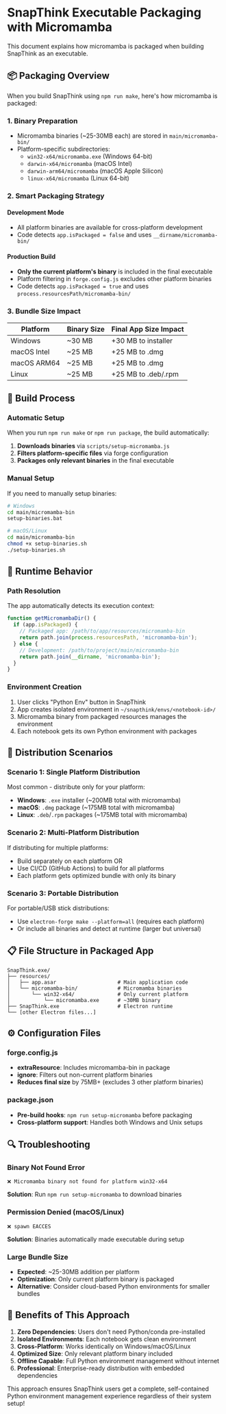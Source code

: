 # SnapThink Executable Packaging with Micromamba

This document explains how micromamba is packaged when building SnapThink as an executable.

## 📦 Packaging Overview

When you build SnapThink using `npm run make`, here's how micromamba is packaged:

### 1. **Binary Preparation**
- Micromamba binaries (~25-30MB each) are stored in `main/micromamba-bin/`
- Platform-specific subdirectories:
  - `win32-x64/micromamba.exe` (Windows 64-bit)
  - `darwin-x64/micromamba` (macOS Intel)
  - `darwin-arm64/micromamba` (macOS Apple Silicon) 
  - `linux-x64/micromamba` (Linux 64-bit)

### 2. **Smart Packaging Strategy**

#### Development Mode
- All platform binaries are available for cross-platform development
- Code detects `app.isPackaged = false` and uses `__dirname/micromamba-bin/`

#### Production Build
- **Only the current platform's binary** is included in the final executable
- Platform filtering in `forge.config.js` excludes other platform binaries
- Code detects `app.isPackaged = true` and uses `process.resourcesPath/micromamba-bin/`

### 3. **Bundle Size Impact**

| Platform | Binary Size | Final App Size Impact |
|----------|-------------|----------------------|
| Windows | ~30 MB | +30 MB to installer |
| macOS Intel | ~25 MB | +25 MB to .dmg |
| macOS ARM64 | ~25 MB | +25 MB to .dmg | 
| Linux | ~25 MB | +25 MB to .deb/.rpm |

## 🔧 Build Process

### Automatic Setup
When you run `npm run make` or `npm run package`, the build automatically:

1. **Downloads binaries** via `scripts/setup-micromamba.js`
2. **Filters platform-specific files** via forge configuration  
3. **Packages only relevant binaries** in the final executable

### Manual Setup
If you need to manually setup binaries:

```bash
# Windows
cd main/micromamba-bin
setup-binaries.bat

# macOS/Linux  
cd main/micromamba-bin
chmod +x setup-binaries.sh
./setup-binaries.sh
```

## 🎯 Runtime Behavior

### Path Resolution
The app automatically detects its execution context:

```javascript
function getMicromambaDir() {
  if (app.isPackaged) {
    // Packaged app: /path/to/app/resources/micromamba-bin
    return path.join(process.resourcesPath, 'micromamba-bin');
  } else {
    // Development: /path/to/project/main/micromamba-bin
    return path.join(__dirname, 'micromamba-bin');
  }
}
```

### Environment Creation
1. User clicks "Python Env" button in SnapThink
2. App creates isolated environment in `~/snapthink/envs/<notebook-id>/`
3. Micromamba binary from packaged resources manages the environment
4. Each notebook gets its own Python environment with packages

## 🚀 Distribution Scenarios

### Scenario 1: Single Platform Distribution
Most common - distribute only for your platform:
- **Windows**: `.exe` installer (~200MB total with micromamba)
- **macOS**: `.dmg` package (~175MB total with micromamba)
- **Linux**: `.deb`/`.rpm` packages (~175MB total with micromamba)

### Scenario 2: Multi-Platform Distribution
If distributing for multiple platforms:
- Build separately on each platform OR
- Use CI/CD (GitHub Actions) to build for all platforms
- Each platform gets optimized bundle with only its binary

### Scenario 3: Portable Distribution  
For portable/USB stick distributions:
- Use `electron-forge make --platform=all` (requires each platform)
- Or include all binaries and detect at runtime (larger but universal)

## 📋 File Structure in Packaged App

```
SnapThink.exe/
├── resources/
│   ├── app.asar                    # Main application code
│   └── micromamba-bin/             # Micromamba binaries
│       └── win32-x64/              # Only current platform
│           └── micromamba.exe      # ~30MB binary
├── SnapThink.exe                   # Electron runtime
└── [other Electron files...]
```

## ⚙️ Configuration Files

### forge.config.js
- **extraResource**: Includes micromamba-bin in package
- **ignore**: Filters out non-current platform binaries
- **Reduces final size** by 75MB+ (excludes 3 other platform binaries)

### package.json
- **Pre-build hooks**: `npm run setup-micromamba` before packaging
- **Cross-platform support**: Handles both Windows and Unix setups

## 🔍 Troubleshooting

### Binary Not Found Error
```
❌ Micromamba binary not found for platform win32-x64
```
**Solution**: Run `npm run setup-micromamba` to download binaries

### Permission Denied (macOS/Linux)
```  
❌ spawn EACCES
```
**Solution**: Binaries automatically made executable during setup

### Large Bundle Size
- **Expected**: ~25-30MB addition per platform
- **Optimization**: Only current platform binary is packaged
- **Alternative**: Consider cloud-based Python environments for smaller bundles

## 🌟 Benefits of This Approach

1. **Zero Dependencies**: Users don't need Python/conda pre-installed
2. **Isolated Environments**: Each notebook gets clean environment  
3. **Cross-Platform**: Works identically on Windows/macOS/Linux
4. **Optimized Size**: Only relevant platform binary included
5. **Offline Capable**: Full Python environment management without internet
6. **Professional**: Enterprise-ready distribution with embedded dependencies

This approach ensures SnapThink users get a complete, self-contained Python environment management experience regardless of their system setup!
